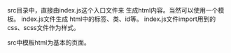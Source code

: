 src目录中，直接由index.js这个入口文件来 生成html内容。当然可以使用一个模板。
index.js文件生成 html中的标签、类、id等。
index.js文件import用到的css、scss文件作为样式。

src中模板html为基本的页面。
